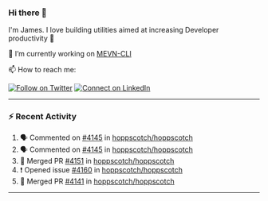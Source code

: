 ### Hi there 👋

I'm James. I love building utilities aimed at increasing Developer productivity :raised_hands: 

🔭 I’m currently working on [MEVN-CLI](https://github.com/madlabsinc/mevn-cli)

📫 How to reach me:

[![Follow on Twitter](https://img.shields.io/badge/--twitter?label=Twitter&logo=Twitter&style=social)](https://twitter.com/james_madhacks) [![Connect on LinkedIn](https://img.shields.io/badge/--linkedin?label=LinkedIn&logo=LinkedIn&style=social)](https://www.linkedin.com/in/jamesgeorge007)

---

### :zap: Recent Activity

<!--START_SECTION:activity-->
1. 🗣 Commented on [#4145](https://github.com/hoppscotch/hoppscotch/issues/4145#issuecomment-2222393150) in [hoppscotch/hoppscotch](https://github.com/hoppscotch/hoppscotch)
2. 🗣 Commented on [#4145](https://github.com/hoppscotch/hoppscotch/issues/4145#issuecomment-2209375118) in [hoppscotch/hoppscotch](https://github.com/hoppscotch/hoppscotch)
3. 🎉 Merged PR [#4151](https://github.com/hoppscotch/hoppscotch/pull/4151) in [hoppscotch/hoppscotch](https://github.com/hoppscotch/hoppscotch)
4. ❗ Opened issue [#4160](https://github.com/hoppscotch/hoppscotch/issues/4160) in [hoppscotch/hoppscotch](https://github.com/hoppscotch/hoppscotch)
5. 🎉 Merged PR [#4141](https://github.com/hoppscotch/hoppscotch/pull/4141) in [hoppscotch/hoppscotch](https://github.com/hoppscotch/hoppscotch)
<!--END_SECTION:activity-->

---

<!--
**jamesgeorge007/jamesgeorge007** is a ✨ _special_ ✨ repository because its `README.md` (this file) appears on your GitHub profile.

Here are some ideas to get you started:

- 🌱 I’m currently learning ...
- 👯 I’m looking to collaborate on ...
- 🤔 I’m looking for help with ...
- 💬 Ask me about ...
- 😄 Pronouns: ...
- ⚡ Fun fact: ...
-->
